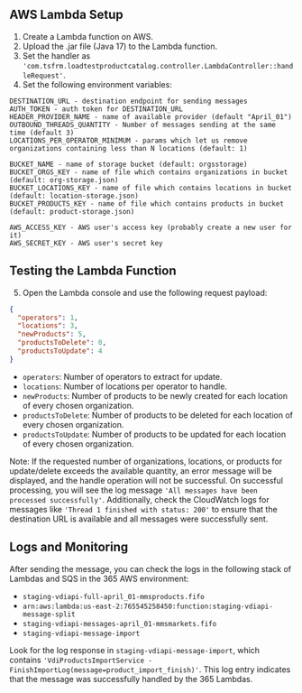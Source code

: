 ## AWS Lambda Setup

1. Create a Lambda function on AWS.
2. Upload the .jar file (Java 17) to the Lambda function.
3. Set the handler as `'com.tsfrm.loadtestproductcatalog.controller.LambdaController::handleRequest'`.
4. Set the following environment variables:

```
DESTINATION_URL - destination endpoint for sending messages
AUTH_TOKEN - auth token for DESTINATION_URL
HEADER_PROVIDER_NAME - name of available provider (default "April_01")
OUTBOUND_THREADS_QUANTITY - Number of messages sending at the same time (default 3)
LOCATIONS_PER_OPERATOR_MINIMUM - params which let us remove organizations containing less than N locations (default: 1)

BUCKET_NAME - name of storage bucket (default: orgsstorage)
BUCKET_ORGS_KEY - name of file which contains organizations in bucket (default: org-storage.json)
BUCKET_LOCATIONS_KEY - name of file which contains locations in bucket (default: location-storage.json)
BUCKET_PRODUCTS_KEY - name of file which contains products in bucket (default: product-storage.json)

AWS_ACCESS_KEY - AWS user's access key (probably create a new user for it)
AWS_SECRET_KEY - AWS user's secret key
```

## Testing the Lambda Function

5. Open the Lambda console and use the following request payload:

```json
{
  "operators": 1,
  "locations": 3,
  "newProducts": 5,
  "productsToDelete": 0,
  "productsToUpdate": 4
}
```

- `operators`: Number of operators to extract for update.
- `locations`: Number of locations per operator to handle.
- `newProducts`: Number of products to be newly created for each location of every chosen organization.
- `productsToDelete`: Number of products to be deleted for each location of every chosen organization.
- `productsToUpdate`: Number of products to be updated for each location of every chosen organization.

Note: If the requested number of organizations, locations, or products for update/delete exceeds the available quantity, an error message will be displayed, and the handle operation will not be successful. On successful processing, you will see the log message `'All messages have been processed successfully'`. Additionally, check the CloudWatch logs for messages like `'Thread 1 finished with status: 200'` to ensure that the destination URL is available and all messages were successfully sent.

## Logs and Monitoring

After sending the message, you can check the logs in the following stack of Lambdas and SQS in the 365 AWS environment:

- `staging-vdiapi-full-april_01-mmsproducts.fifo`
- `arn:aws:lambda:us-east-2:765545258450:function:staging-vdiapi-message-split`
- `staging-vdiapi-messages-april_01-mmsmarkets.fifo`
- `staging-vdiapi-message-import`

Look for the log response in `staging-vdiapi-message-import`, which contains `'VdiProductsImportService - FinishImportLog(message=product_import_finish)'`. This log entry indicates that the message was successfully handled by the 365 Lambdas.